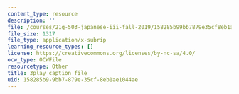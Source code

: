 ```yaml
---
content_type: resource
description: ''
file: /courses/21g-503-japanese-iii-fall-2019/158285b99bb7879e35cf8eb1ae1044ae_aDAsbWBTlvI.srt
file_size: 1317
file_type: application/x-subrip
learning_resource_types: []
license: https://creativecommons.org/licenses/by-nc-sa/4.0/
ocw_type: OCWFile
resourcetype: Other
title: 3play caption file
uid: 158285b9-9bb7-879e-35cf-8eb1ae1044ae
---
```

